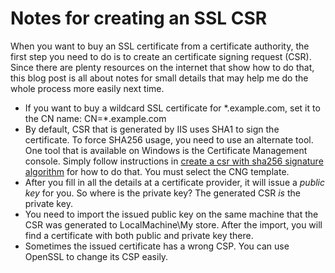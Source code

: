 Notes for creating an SSL CSR
===================
When you want to buy an SSL certificate from a certificate authority, the first step you need to do is to create an certificate signing request (CSR). Since there are plenty resources on the internet that show how to do that, this blog post is all about notes for small details that may help me do the whole process more easily next time. 

* If you want to buy a wildcard SSL certificate for \*.example.com, set it to the CN name: CN=\*.example.com
* By default, CSR that is generated by IIS uses SHA1 to sign the certificate. To force SHA256 usage, you need to use an alternate tool. One tool that is available on Windows is the Certificate Management console. Simply follow instructions in [create a csr with sha256 signature algorithm](https://myexchangelync.wordpress.com/2014/12/14/create-a-csr-with-sha256-signature-algorithm/) for how to do that. You must select the CNG template.
* After you fill in all the details at a certificate provider, it will issue a *public key* for you. So where is the private key? The generated CSR *is* the private key.
* You need to import the issued public key on the same machine that the CSR was generated to LocalMachine\My store. After the import, you will find a certificate with both public and private key there.
* Sometimes the issued certificate has a wrong CSP. You can use OpenSSL to change its CSP easily.
